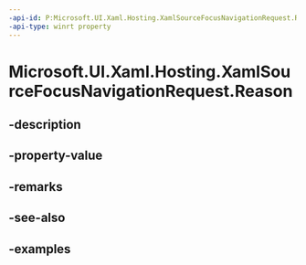 ```yaml
---
-api-id: P:Microsoft.UI.Xaml.Hosting.XamlSourceFocusNavigationRequest.Reason
-api-type: winrt property
---
```


# Microsoft.UI.Xaml.Hosting.XamlSourceFocusNavigationRequest.Reason

<!--
public Microsoft.UI.Xaml.Hosting.XamlSourceFocusNavigationReason Reason { get; }
-->

## -description

## -property-value

## -remarks

## -see-also

## -examples
